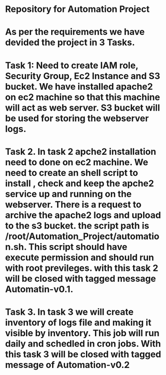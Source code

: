 # Repository for Automation Project
# As per the requirements we have devided the project in 3 Tasks.
# Task 1: Need to create IAM role, Security Group, Ec2 Instance and S3 bucket. We have installed apache2 on ec2 machine so that this machine will act as web server. S3 bucket will be used for storing the webserver logs.
# Task 2. In task 2 apche2 installation need to done on ec2 machine. We need to create an shell script to install , check and keep the apche2 service up and running on the webserver. There is a request to archive the apache2 logs and upload to the s3 bucket. the script path is /root/Automation_Project/automation.sh. This script should have execute permission and should run with root previleges. with this task 2 will be closed with tagged message Automatin-v0.1.
# Task 3. In task 3 we will create inventory of logs file and making it visible by inventory. This job will run daily and schedled in cron jobs. With this task 3 will be closed with tagged message of Automation-v0.2

